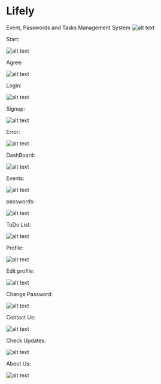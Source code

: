 # Lifely
Event, Passwords and Tasks Management System
![alt text](https://github.com/sijanstu/Lifely/blob/main/Screenshots/Aboutt.PNG?raw=true)


Start:

![alt text](https://github.com/sijanstu/Lifely/blob/main/Screenshots/Main.PNG?raw=true)


Agree:

![alt text](https://github.com/sijanstu/Lifely/blob/main/Screenshots/MainAgree.PNG?raw=true)


Login:

![alt text](https://github.com/sijanstu/Lifely/blob/main/Screenshots/Login.PNG?raw=true)


Signup:

![alt text](https://github.com/sijanstu/Lifely/blob/main/Screenshots/Signup.PNG?raw=true)

Error:

![alt text](https://github.com/sijanstu/Lifely/blob/main/Screenshots/ErrorLogin.PNG?raw=true)

DashBoard:

![alt text](https://github.com/sijanstu/Lifely/blob/main/Screenshots/Dashboard.PNG?raw=true)

Events:

![alt text](https://github.com/sijanstu/Lifely/blob/main/Screenshots/Events.PNG?raw=true)

passwords:

![alt text](https://github.com/sijanstu/Lifely/blob/main/Screenshots/Password.PNG?raw=true)

ToDo List:

![alt text](https://github.com/sijanstu/Lifely/blob/main/Screenshots/todo.PNG?raw=true)

Profile:

![alt text](https://github.com/sijanstu/Lifely/blob/main/Screenshots/Profile.PNG?raw=true)

Edit profile:

![alt text](https://github.com/sijanstu/Lifely/blob/main/Screenshots/EditProfile.PNG?raw=true)

Change Password:

![alt text](https://github.com/sijanstu/Lifely/blob/main/Screenshots/Changepass.PNG?raw=true)

Contact Us:

![alt text](https://github.com/sijanstu/Lifely/blob/main/Screenshots/Contact.PNG?raw=true)

Check Updates:

![alt text](https://github.com/sijanstu/Lifely/blob/main/Screenshots/Updates.PNG?raw=true)

About Us:

![alt text](https://github.com/sijanstu/Lifely/blob/main/Screenshots/Aboutfulll.PNG?raw=true)
